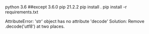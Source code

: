 python 3.6  ##except 3.6.0
pip 21.2.2 
pip install . 
pip install -r requirements.txt

AttributeError: 'str' object has no attribute 'decode'
Solution: Remove .decode('utf8') at two places.
